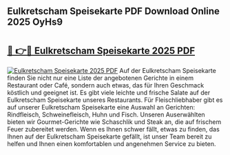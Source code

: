 ## Eulkretscham Speisekarte PDF Download Online 2025 OyHs9

# <h2><a href="http://gc92j4s.nevu.top/?p=Eulkretscham+Speisekarte">🔗 👉🔴 Eulkretscham Speisekarte 2025 PDF</a></h2>

[![Eulkretscham Speisekarte 2025 PDF](https://i.imgur.com/dBaPXMq.png)](http://gc92j4s.nevu.top/?p=Eulkretscham+Speisekarte)
Auf der Eulkretscham Speisekarte finden Sie nicht nur eine Liste der angebotenen Gerichte in einem Restaurant oder Café, sondern auch etwas, das für Ihren Geschmack köstlich und geeignet ist. Es gibt viele leichte und frische Salate auf der Eulkretscham Speisekarte unseres Restaurants. Für Fleischliebhaber gibt es auf unserer Eulkretscham Speisekarte eine Auswahl an Gerichten: Rindfleisch, Schweinefleisch, Huhn und Fisch. Unseren Auserwählten bieten wir Gourmet-Gerichte wie Schaschlik und Steak an, die auf frischem Feuer zubereitet werden. Wenn es Ihnen schwer fällt, etwas zu finden, das Ihnen auf der Eulkretscham Speisekarte gefällt, ist unser Team bereit zu helfen und Ihnen einen komfortablen und angenehmen Service zu bieten.
